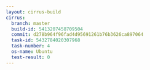 ```yaml
---
layout: cirrus-build
cirrus:
  branch: master
  build-id: 5413207458709504
  commit: d278b964f96fad4d95691261b76b3626ca897064
  task-id: 5432784020307968
  task-number: 4
  os-name: Ubuntu
  test-result: 0
---
```

